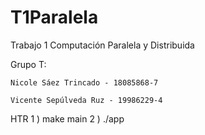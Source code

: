 # T1Paralela
Trabajo 1 Computación Paralela y Distribuida

Grupo T:

    Nicole Sáez Trincado - 18085868-7
  
    Vicente Sepúlveda Ruz - 19986229-4

HTR
  1 ) make main
  2 ) ./app

